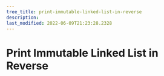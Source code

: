 ```yaml
---
tree_title: print-immutable-linked-list-in-reverse
description: 
last_modified: 2022-06-09T21:23:28.2328
---
```


# Print Immutable Linked List in Reverse

